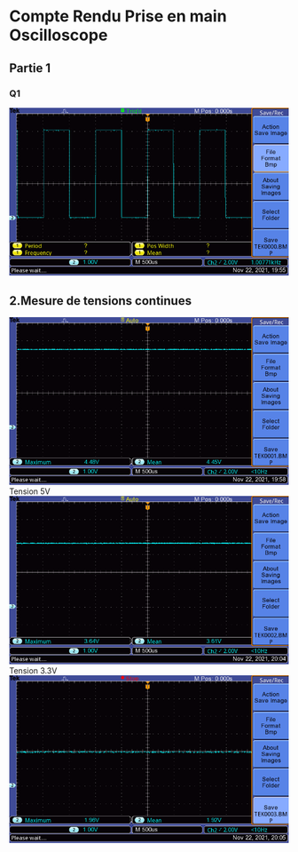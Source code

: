 # Compte Rendu Prise en main Oscilloscope

## Partie 1

### Q1

![](TEK0000.BMP)

## 2.Mesure de tensions continues
![](TEK0001.BMP)
Tension 5V
![](TEK0002.BMP)
Tension 3.3V
![](TEK0003.BMP)
